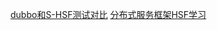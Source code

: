 

[dubbo和S-HSF测试对比](http://ahua186186.iteye.com/blog/2188810)
[分布式服务框架HSF学习](http://googi.iteye.com/blog/1884754)